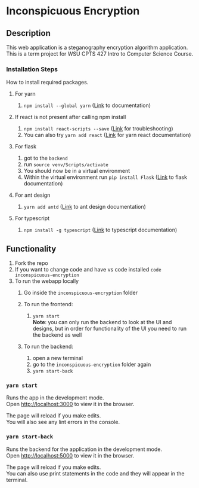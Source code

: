 # Inconspicuous Encryption

## Description
This web application is a steganography encryption algorithm application. This is a term project for WSU CPTS 427 Intro to Computer Science Course.

### Installation Steps

How to install required packages.
1. For yarn
    1. `npm install --global yarn` ([Link](https://classic.yarnpkg.com/lang/en/docs/install/#windows-stable) to documentation)
2. If react is not present after calling npm install
    1. `npm install react-scripts --save` ([Link](https://stackoverflow.com/questions/47928735/react-scripts-is-not-recognized-as-an-internal-or-external-command) for troubleshooting) 
    2. You can also try `yarn add react` ([Link](https://classic.yarnpkg.com/lang/en/docs/cli/add/) for yarn react documentation)
    
3. For flask
    1. got to the `backend`
    2. run `source venv/Scripts/activate`
    3. You should now be in a virtual environment
    4. Within the virtual environment run `pip install Flask` ([Link](https://flask.palletsprojects.com/en/2.0.x/installation/) to flask documentation)
4. For ant design
    1. `yarn add antd` ([Link](https://ant.design/docs/react/use-in-typescript) to ant design documentation)
5. For typescript
    1. `npm install -g typescript` ([Link](https://www.typescriptlang.org/download) to typescript documentation)

## Functionality

1. Fork the repo
2. If you want to change code and have vs code installed `code inconspicuous-encryption`
3. To run the webapp locally
    1. Go inside the `inconspicuous-encryption` folder
    3. To run the frontend:
        1. `yarn start` <br>
        **Note**: you can only run the backend to look at the UI and designs, but in order for functionality of the UI you need to run the backend as well <br>
      
    1. To run the backend:
        1. open a new terminal
        2. go to the `inconspicuous-encryption` folder again
        3. `yarn start-back` <br>







### `yarn start`

Runs the app in the development mode.\
Open [http://localhost:3000](http://localhost:3000) to view it in the browser.

The page will reload if you make edits.\
You will also see any lint errors in the console.

### `yarn start-back`

Runs the backend for the application in the development mode.\
Open [http://localhost:5000](http://localhost:5000) to view it in the browser.

The page will reload if you make edits.\
You can also use print statements in the code and they will appear in the terminal.

